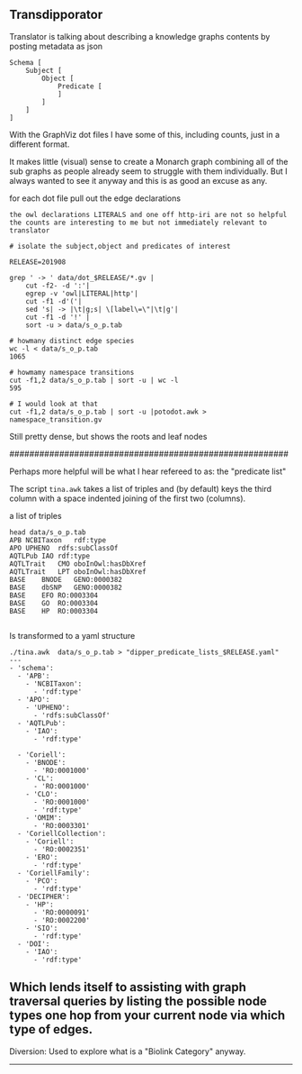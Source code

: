 ## Transdipporator

Translator is talking about describing a knowledge graphs contents
by posting metadata as json

```
Schema [
    Subject [
        Object [
            Predicate [
            ]
        ]
    ]
]
```

With the GraphViz dot files I have some of this,
including counts, just in a different format.

It makes little (visual) sense to create a Monarch graph combining all of the sub
graphs as people already seem to struggle with them individually.
But I always wanted to see it anyway and this is as good an excuse as any.


for each dot file pull out the edge declarations

    the owl declarations LITERALS and one off http-iri are not so helpful
    the counts are interesting to me but not immediately relevant to translator

```
# isolate the subject,object and predicates of interest

RELEASE=201908

grep ' -> ' data/dot_$RELEASE/*.gv |
    cut -f2- -d ':'|
    egrep -v 'owl|LITERAL|http'|
    cut -f1 -d'('|
    sed 's| -> |\t|g;s| \[label\=\"|\t|g'|
    cut -f1 -d '!' |
    sort -u > data/s_o_p.tab

# howmany distinct edge species
wc -l < data/s_o_p.tab
1065

# howmamy namespace transitions
cut -f1,2 data/s_o_p.tab | sort -u | wc -l
595

# I would look at that
cut -f1,2 data/s_o_p.tab | sort -u |potodot.awk > namespace_transition.gv
```


Still pretty dense, but shows the roots and leaf nodes


########################################################

Perhaps more helpful will be what I hear refereed to as:
     the "predicate list"

The script `tina.awk` takes a list of triples and
(by default) keys the third column with
a space indented joining of the first two (columns).

a list of triples

```
head data/s_o_p.tab
APB	NCBITaxon	rdf:type
APO	UPHENO	rdfs:subClassOf
AQTLPub	IAO	rdf:type
AQTLTrait	CMO	oboInOwl:hasDbXref
AQTLTrait	LPT	oboInOwl:hasDbXref
BASE	BNODE	GENO:0000382
BASE	dbSNP	GENO:0000382
BASE	EFO	RO:0003304
BASE	GO	RO:0003304
BASE	HP	RO:0003304


```

Is transformed to a yaml structure

```
./tina.awk  data/s_o_p.tab > "dipper_predicate_lists_$RELEASE.yaml"
---
- 'schema':
  - 'APB':
    - 'NCBITaxon':
      - 'rdf:type'
  - 'APO':
    - 'UPHENO':
      - 'rdfs:subClassOf'
  - 'AQTLPub':
    - 'IAO':
      - 'rdf:type'

  - 'Coriell':
    - 'BNODE':
      - 'RO:0001000'
    - 'CL':
      - 'RO:0001000'
    - 'CLO':
      - 'RO:0001000'
      - 'rdf:type'
    - 'OMIM':
      - 'RO:0003301'
  - 'CoriellCollection':
    - 'Coriell':
      - 'RO:0002351'
    - 'ERO':
      - 'rdf:type'
  - 'CoriellFamily':
    - 'PCO':
      - 'rdf:type'
  - 'DECIPHER':
    - 'HP':
      - 'RO:0000091'
      - 'RO:0002200'
    - 'SIO':
      - 'rdf:type'
  - 'DOI':
    - 'IAO':
      - 'rdf:type'
```


Which lends itself to assisting with graph traversal queries
by listing the possible node types one hop from your current node
via which type of edges.
------------------------------------------------

Diversion:
Used to explore what is a "Biolink Category" anyway.

-----------------------------------------------


